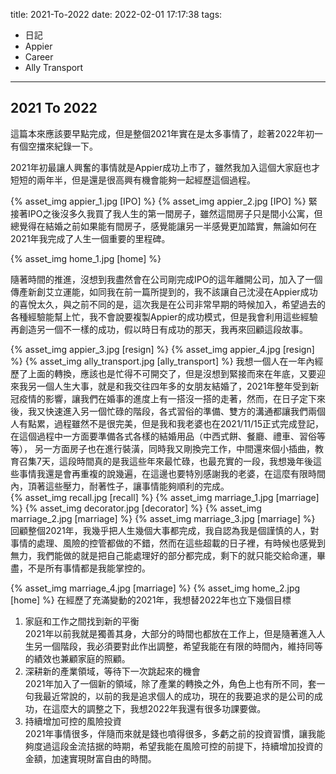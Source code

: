 title: 2021-To-2022
date: 2022-02-01 17:17:38
tags:
- 日記
- Appier
- Career
- Ally Transport
---

## 2021 To 2022
這篇本來應該要早點完成，但是整個2021年實在是太多事情了，趁著2022年初一有個空擋來紀錄一下。  

2021年初最讓人興奮的事情就是Appier成功上市了，雖然我加入這個大家庭也才短短的兩年半，但是還是很高興有機會能夠一起經歷這個過程。  

{% asset_img appier_1.jpg [IPO] %}
{% asset_img appier_2.jpg [IPO] %}
緊接著IPO之後沒多久我買了我人生的第一間房子，雖然這間房子只是間小公寓，但總覺得在結婚之前如果能有間房子，感覺能讓另一半感覺更加踏實，無論如何在2021年我完成了人生一個重要的里程碑。

{% asset_img home_1.jpg [home] %}

隨著時間的推進，沒想到我盡然會在公司剛完成IPO的這年離開公司，加入了一個傳產新創艾立運能，如同我在前一篇所提到的，我不該讓自己沈浸在Appier成功的喜悅太久，與之前不同的是，這次我是在公司非常早期的時候加入，希望過去的各種經驗能幫上忙，我不會說要複製Appier的成功模式，但是我會利用這些經驗再創造另一個不一樣的成功，假以時日有成功的那天，我再來回顧這段故事。  

{% asset_img appier_3.jpg [resign] %}
{% asset_img appier_4.jpg [resign] %}
{% asset_img ally_transport.jpg [ally_transport] %}
我想一個人在一年內經歷了上面的轉換，應該也是忙得不可開交了，但是沒想到緊接而來在年底，又要迎來我另一個人生大事，就是和我交往四年多的女朋友結婚了，2021年整年受到新冠疫情的影響，讓我們在婚事的進度上有一搭沒一搭的走著，然而，在日子定下來後，我又快速進入另一個忙碌的階段，各式習俗的準備、雙方的溝通都讓我們兩個人有點累，過程雖然不是很完美，但是我和我老婆也在2021/11/15正式完成登記，在這個過程中一方面要準備各式各樣的結婚用品（中西式餅、餐廳、禮車、習俗等等）， 另一方面房子也在進行裝潢，同時我又剛換完工作，中間還來個小插曲，教育召集7天，這段時間真的是我這些年來最忙碌，也最充實的一段，我想幾年後這些事情我還是會再重複的說幾遍，在這邊也要特別感謝我的老婆，在這麼有限時間內，頂著這些壓力，耐著性子，讓事情能夠順利的完成。  
{% asset_img recall.jpg [recall] %}
{% asset_img marriage_1.jpg [marriage] %}
{% asset_img decorator.jpg [decorator] %}
{% asset_img marriage_2.jpg [marriage] %}
{% asset_img marriage_3.jpg [marriage] %}
回顧整個2021年，我幾乎把人生幾個大事都完成，我自認為我是個謹慎的人，對事情的處理、風險的控管都做的不錯，然而在這些超載的日子裡，有時候也感覺到無力，我們能做的就是把自己能處理好的部分都完成，剩下的就只能交給命運，畢盡，不是所有事情都是我能掌控的。  

{% asset_img marriage_4.jpg [marriage] %}
{% asset_img home_2.jpg [home] %}
在經歷了充滿變動的2021年，我想替2022年也立下幾個目標  
1. 家庭和工作之間找到新的平衡  
	2021年以前我就是獨善其身，大部分的時間也都放在工作上，但是隨著進入人生另一個階段，我必須要對此作出調整，希望我能在有限的時間內，維持同等的績效也兼顧家庭的照顧。 	
2. 深耕新的產業領域，等待下一次跳起來的機會  
	2021年加入了一個新的領域，除了產業的轉換之外，角色上也有所不同，套一句我最近常說的，以前的我是追求個人的成功，現在的我要追求的是公司的成功，在這麼大的調整之下，我想2022年我還有很多功課要做。  
3. 持續增加可控的風險投資  
	2021年事情很多，伴隨而來就是錢也噴得很多，多虧之前的投資習慣，讓我能夠度過這段金流拮据的時期，希望我能在風險可控的前提下，持續增加投資的金額，加速實現財富自由的時間。
